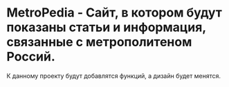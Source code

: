 # MetroPedia - Сайт, в котором будут показаны статьи и информация, связанные с метрополитеном Россий.
К данному проекту будут добавлятся функций, а дизайн будет менятся.
